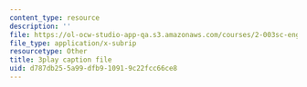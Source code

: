 ```yaml
---
content_type: resource
description: ''
file: https://ol-ocw-studio-app-qa.s3.amazonaws.com/courses/2-003sc-engineering-dynamics-fall-2011/d787db255a99dfb910919c22fcc66ce8_YZ9y4zcfCPs.srt
file_type: application/x-subrip
resourcetype: Other
title: 3play caption file
uid: d787db25-5a99-dfb9-1091-9c22fcc66ce8
---
```

